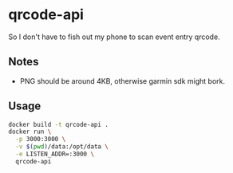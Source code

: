 # qrcode-api

So I don't have to fish out my phone to scan event entry qrcode.

## Notes

- PNG should be around 4KB, otherwise garmin sdk might bork.

## Usage

```bash
docker build -t qrcode-api .
docker run \
  -p 3000:3000 \
  -v $(pwd)/data:/opt/data \
  -e LISTEN_ADDR=:3000 \
  qrcode-api
```

